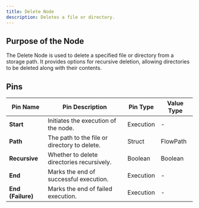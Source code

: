 ```yaml
---
title: Delete Node
description: Deletes a file or directory.
---
```


## Purpose of the Node
The Delete Node is used to delete a specified file or directory from a storage path. It provides options for recursive deletion, allowing directories to be deleted along with their contents.

## Pins

| Pin Name     | Pin Description                            | Pin Type | Value Type |
|--------------|--------------------------------------------|----------|------------|
| **Start**    | Initiates the execution of the node.       | Execution | -          |
| **Path**     | The path to the file or directory to delete.| Struct    | FlowPath   |
| **Recursive**| Whether to delete directories recursively. | Boolean   | Boolean    |
| **End**      | Marks the end of successful execution.   | Execution | -          |
| **End (Failure)** | Marks the end of failed execution.       | Execution | -          |